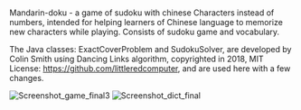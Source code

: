 # 
Mandarin-doku - a game of sudoku with chinese Characters instead of numbers, 
intended for helping learners of Chinese language to memorize new characters while playing.
Consists of sudoku game and vocabulary.


The Java classes: ExactCoverProblem and SudokuSolver, are developed by Colin Smith using Dancing Links algorithm, copyrighted in 2018, MIT License: https://github.com/littleredcomputer, and are used here with a few changes.


![Screenshot_game_final3](https://user-images.githubusercontent.com/90948269/195262732-3fb0ddd5-dd33-4623-b568-39c4ca32817f.png)
![Screenshot_dict_final](https://user-images.githubusercontent.com/90948269/194834976-9f25bf5a-ef90-4106-a19e-e1c5faa80960.png)
